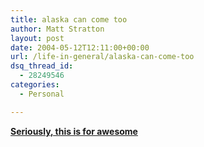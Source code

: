 ```yaml
---
title: alaska can come too
author: Matt Stratton
layout: post
date: 2004-05-12T12:11:00+00:00
url: /life-in-general/alaska-can-come-too
dsq_thread_id:
  - 28249546
categories:
  - Personal

---
```

**<a href="https://www.ebaumsworld.com/endofworld.html" target="_blank">Seriously, this is for awesome</a>**
